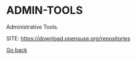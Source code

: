 # ADMIN-TOOLS
 
 Administrative Tools.
 
 SITE: https://download.opensuse.org/repositories

 [Go back](./)
